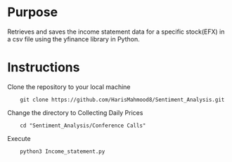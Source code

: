 # Purpose

Retrieves and saves the income statement data for a specific stock(EFX) in a csv file using the yfinance library in Python.

# Instructions

Clone the repository to your local machine

        git clone https://github.com/HarisMahmood8/Sentiment_Analysis.git
        
Change the directory to Collecting Daily Prices

        cd "Sentiment_Analysis/Conference Calls"

Execute

        python3 Income_statement.py

        

